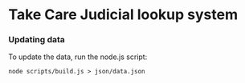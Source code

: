 # Take Care Judicial lookup system

### Updating data
To update the data, run the node.js script:
```
node scripts/build.js > json/data.json
```

